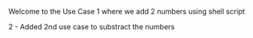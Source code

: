Welcome to the Use Case 1 where we add 2 numbers using shell script

2 - Added 2nd use case to substract the numbers


